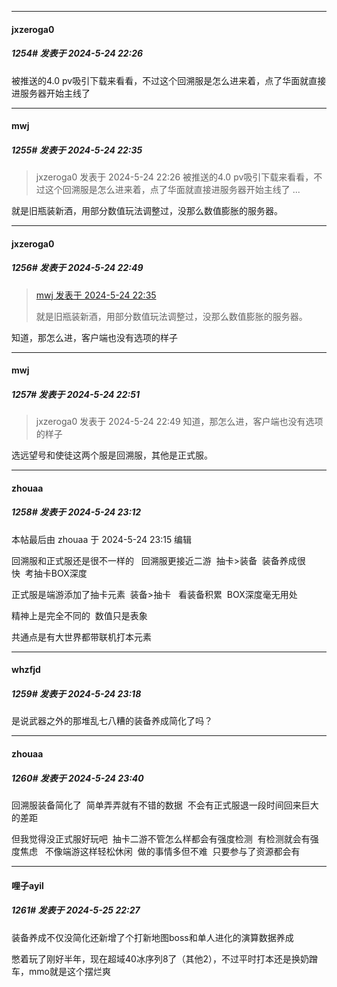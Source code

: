 ﻿
*****

####  jxzeroga0  
##### 1254#       发表于 2024-5-24 22:26

被推送的4.0 pv吸引下载来看看，不过这个回溯服是怎么进来着，点了华面就直接进服务器开始主线了


*****

####  mwj  
##### 1255#       发表于 2024-5-24 22:35

<blockquote>jxzeroga0 发表于 2024-5-24 22:26
被推送的4.0 pv吸引下载来看看，不过这个回溯服是怎么进来着，点了华面就直接进服务器开始主线了 ...</blockquote>
就是旧瓶装新酒，用部分数值玩法调整过，没那么数值膨胀的服务器。


*****

####  jxzeroga0  
##### 1256#       发表于 2024-5-24 22:49

<blockquote><a href="httphttps://bbs.saraba1st.com/2b/forum.php?mod=redirect&amp;goto=findpost&amp;pid=64990947&amp;ptid=2036624" target="_blank">mwj 发表于 2024-5-24 22:35</a>

就是旧瓶装新酒，用部分数值玩法调整过，没那么数值膨胀的服务器。</blockquote>
知道，那怎么进，客户端也没有选项的样子

*****

####  mwj  
##### 1257#       发表于 2024-5-24 22:51

<blockquote>jxzeroga0 发表于 2024-5-24 22:49
知道，那怎么进，客户端也没有选项的样子</blockquote>
选远望号和使徒这两个服是回溯服，其他是正式服。


*****

####  zhouaa  
##### 1258#       发表于 2024-5-24 23:12

 本帖最后由 zhouaa 于 2024-5-24 23:15 编辑 

回溯服和正式服还是很不一样的   回溯服更接近二游  抽卡&gt;装备  装备养成很快  考抽卡BOX深度

正式服是端游添加了抽卡元素  装备&gt;抽卡   看装备积累  BOX深度毫无用处     

精神上是完全不同的  数值只是表象

共通点是有大世界都带联机打本元素


*****

####  whzfjd  
##### 1259#       发表于 2024-5-24 23:18

是说武器之外的那堆乱七八糟的装备养成简化了吗？


*****

####  zhouaa  
##### 1260#       发表于 2024-5-24 23:40

回溯服装备简化了  简单弄弄就有不错的数据  不会有正式服退一段时间回来巨大的差距

但我觉得没正式服好玩吧  抽卡二游不管怎么样都会有强度检测  有检测就会有强度焦虑   不像端游这样轻松休闲  做的事情多但不难  只要参与了资源都会有


*****

####  哩子ayil  
##### 1261#       发表于 2024-5-25 22:27

装备养成不仅没简化还新增了个打新地图boss和单人进化的演算数据养成

憋着玩了刚好半年，现在超域40冰序列8了（其他2），不过平时打本还是换奶蹭车，mmo就是这个摆烂爽

